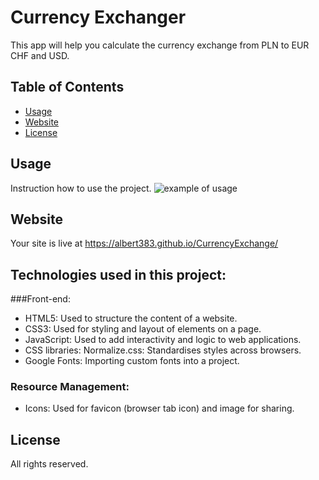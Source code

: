 # Currency Exchanger

This app will help you calculate the currency exchange from PLN to EUR CHF and USD.

## Table of Contents

- [Usage](#usage)
- [Website](#website)
- [License](#license)

## Usage
Instruction how to use the project.
![example of usage](https://i.ibb.co/YDLLmDF/currencyexchangeusage.gif)

## Website

Your site is live at https://albert383.github.io/CurrencyExchange/

## Technologies used in this project:
###Front-end:
- HTML5:
Used to structure the content of a website.
- CSS3:
Used for styling and layout of elements on a page.
- JavaScript:
Used to add interactivity and logic to web applications.
- CSS libraries:
Normalize.css: Standardises styles across browsers.
- Google Fonts:
Importing custom fonts into a project.
### Resource Management:
- Icons:
Used for favicon (browser tab icon) and image for sharing.
## License

All rights reserved.

